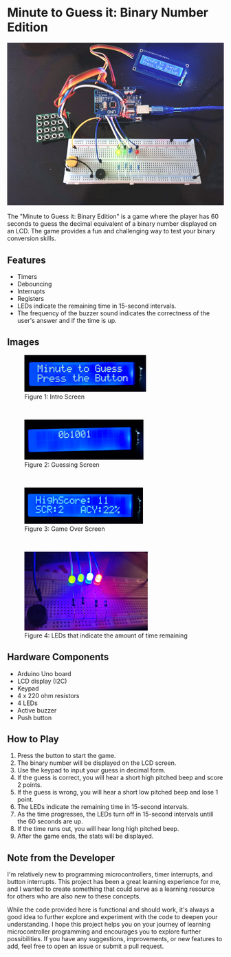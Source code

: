 # Minute to Guess it: Binary Number Edition

![The Completed Project](/project_images/final_design.png)

The "Minute to Guess it: Binary Edition" is a game where the player has 60 seconds to guess the decimal equivalent of a binary number displayed on an LCD. The game provides a fun and challenging way to test your binary conversion skills.

## Features

- Timers
- Debouncing
- Interrupts
- Registers
- LEDs indicate the remaining time in 15-second intervals.
- The frequency of the buzzer sound indicates the correctness of the user's answer and if the time is up.

## Images

<figure>
  <img src="/project_images/intro_screen.png" alt="LCD Screen Intro State">
  <figcaption>Figure 1: Intro Screen</figcaption>
</figure>

<br> <!-- Add a line break here -->

<figure>
  <img src="/project_images/guess_screen.png" alt="LCD Screen Guess State">
  <figcaption>Figure 2: Guessing Screen</figcaption>
</figure>

<br> <!-- Add a line break here -->

<figure>
  <img src="/project_images/game_over_screen.png" alt="LCD Screen Game Over State">
  <figcaption>Figure 3: Game Over Screen</figcaption>
</figure>

<br> <!-- Add a line break here -->

<figure>
  <img src="/project_images/led.png" alt="LEDs">
  <figcaption>Figure 4: LEDs that indicate the amount of time remaining</figcaption>
</figure>


## Hardware Components

- Arduino Uno board
- LCD display (I2C)
- Keypad
- 4 x 220 ohm resistors
- 4 LEDs
- Active buzzer
- Push button

## How to Play

1. Press the button to start the game.
2. The binary number will be displayed on the LCD screen.
3. Use the keypad to input your guess in decimal form.
4. If the guess is correct, you will hear a short high pitched beep and score 2 points.
5. If the guess is wrong, you will hear a short low pitched beep and lose 1 point.
6. The LEDs indicate the remaining time in 15-second intervals.
7. As the time progresses, the LEDs turn off in 15-second intervals untill the 60 seconds are up.
8. If the time runs out, you will hear long high pitched beep.
9. After the game ends, the stats will be displayed.

## Note from the Developer

I'm relatively new to programming microcontrollers, timer interrupts, and button interrupts. This project has been a great learning experience for me, and I wanted to create something that could serve as a learning resource for others who are also new to these concepts.

While the code provided here is functional and should work, it's always a good idea to further explore and experiment with the code to deepen your understanding.
I hope this project helps you on your journey of learning microcontroller programming and encourages you to explore further possibilities. If you have any suggestions, improvements, or new features to add, feel free to open an issue or submit a pull request.

